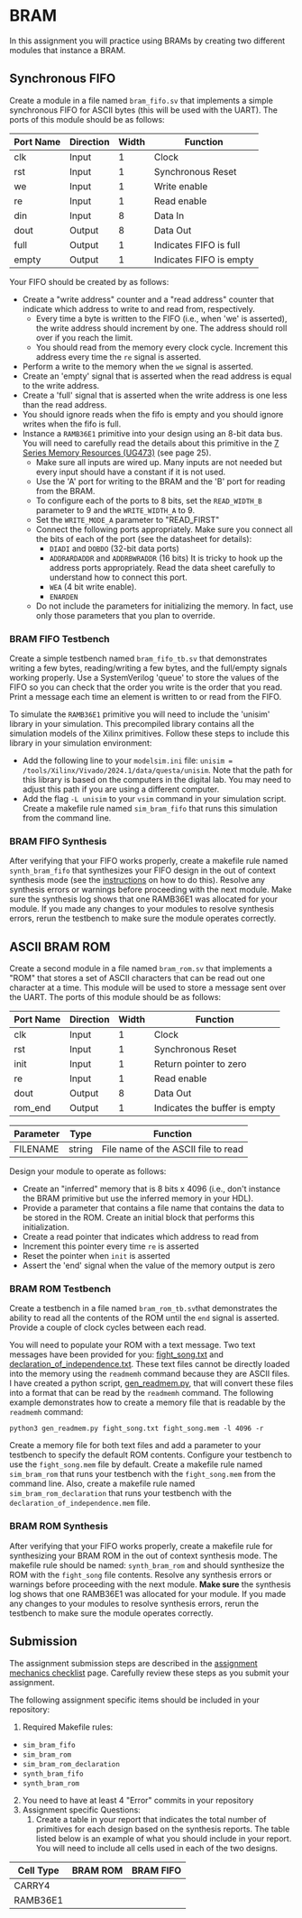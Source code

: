 # BRAM

In this assignment you will practice using BRAMs by creating two different modules that instance a BRAM.

## Synchronous FIFO

Create a module in a file named `bram_fifo.sv` that implements a simple synchronous FIFO for ASCII bytes (this will be used with the UART).
The ports of this module should be as follows:

| Port Name | Direction | Width | Function |
| ---- | ---- | ---- | ----  |
| clk | Input | 1 | Clock |
| rst | Input | 1 | Synchronous Reset |
| we | Input | 1 | Write enable |
| re | Input | 1 | Read enable |
| din | Input | 8 | Data In |
| dout | Output | 8 | Data Out |
| full | Output | 1 | Indicates FIFO is full |
| empty | Output | 1 | Indicates FIFO is empty |

Your FIFO should be created by as follows:
* Create a "write address" counter and a "read address" counter that indicate which address to write to and read from, respectively.
  * Every time a byte is written to the FIFO (i.e., when 'we' is asserted), the write address should increment by one. The address should roll over if you reach the limit. 
  * You should read from the memory every clock cycle. Increment this address every time the `re` signal is asserted.
* Perform a write to the memory when the `we` signal is asserted.
* Create an 'empty' signal that is asserted when the read address is equal to the write address.
* Create a 'full' signal that is asserted when the write address is one less than the read address.
* You should ignore reads when the fifo is empty and you should ignore writes when the fifo is full.
* Instance a `RAMB36E1` primitive into your design using an 8-bit data bus. You will need to carefully read the details about this primitive in the [7 Series Memory Resources (UG473)](https://docs.amd.com/v/u/en-US/ug473_7Series_Memory_Resources) (see page 25).
  * Make sure all inputs are wired up. Many inputs are not needed but every input should have a constant if it is not used.
  * Use the 'A' port for writing to the BRAM and the 'B' port for reading from the BRAM. 
  * To configure each of the ports to 8 bits, set the `READ_WIDTH_B` parameter to 9  and the `WRITE_WIDTH_A` to 9.
  * Set the `WRITE_MODE_A` parameter to "READ_FIRST"
  * Connect the following ports appropriately. Make sure you connect all the bits of each of the port (see the datasheet for details):
    * `DIADI` and `DOBDO` (32-bit data ports)
    * `ADDRARDADDR` and `ADDRBWRADDR` (16 bits) It is tricky to hook up the address ports appropriately. Read the data sheet carefully to understand how to connect this port.
    * `WEA` (4 bit write enable).
    * `ENARDEN`
  * Do not include the parameters for initializing the memory. In fact, use only those parameters that you plan to override.

### BRAM FIFO Testbench 

Create a simple testbench named  `bram_fifo_tb.sv` that demonstrates writing a few bytes, reading/writing a few bytes, and the full/empty signals working properly.
Use a SystemVerilog 'queue' to store the values of the FIFO so you can check that the order you write is the order that you read.
Print a message each time an element is written to or read from the FIFO.

To simulate the `RAMB36E1` primitive you will need to include the 'unisim' library in your simulation.
This precompiled library contains all the simulation models of the Xilinx primitives.
Follow these steps to include this library in your simulation environment:
* Add the following line to your `modelsim.ini` file: `unisim = /tools/Xilinx/Vivado/2024.1/data/questa/unisim`. Note that the path for this library is based on the computers in the digital lab. You may need to adjust this path if you are using a different computer.
* Add the flag `-L unisim` to your `vsim` command in your simulation script.
Create a makefile rule named `sim_bram_fifo` that runs this simulation from the command line.

<!--
* `vlib unisim`
* `vmap unisim <Simulation library path>`. For the computers in the digital lab, the simulation path is: 
-->
### BRAM FIFO Synthesis

After verifying that your FIFO works properly, create a makefile rule named `synth_bram_fifo` that synthesizes your FIFO design in the out of context synthesis mode (see the [instructions](../rx_sim/UART_Receiver_sim.md#receiver-synthesis) on how to do this).
Resolve any synthesis errors or warnings before proceeding with the next module.
Make sure the synthesis log shows that one RAMB36E1 was allocated for your module.
If you made any changes to your modules to resolve synthesis errors, rerun the testbench to make sure the module operates correctly.

## ASCII BRAM ROM

Create a second module in a file named `bram_rom.sv` that implements a "ROM" that stores a set of ASCII characters that can be read out one character at a time.
This module will be used to store a message sent over the UART.
The ports of this module should be as follows:

| Port Name | Direction | Width | Function |
| ---- | ---- | ---- | ----  |
| clk | Input | 1 | Clock |
| rst | Input | 1 | Synchronous Reset |
| init | Input | 1 | Return pointer to zero |
| re | Input | 1 | Read enable |
| dout | Output | 8 | Data Out |
| rom_end | Output | 1 | Indicates the buffer is empty  |

| Parameter | Type | Function |
| ---- | ---- | ---- |
| FILENAME | string | File name of the ASCII file to read |

Design your module to operate as follows:
* Create an "inferred" memory that is 8 bits x 4096 (i.e., don't instance the BRAM primitive but use the inferred memory in your HDL).
* Provide a parameter that contains a file name that contains the data to be stored in the ROM. Create an initial block that performs this initialization.
* Create a read pointer that indicates which address to read from
* Increment this pointer every time `re` is asserted
* Reset the pointer when `init` is asserted
* Assert the 'end' signal when the value of the memory output is zero

### BRAM ROM Testbench 

Create a testbench in a file named `bram_rom_tb.sv`that demonstrates the ability to read all the contents of the ROM until the `end` signal is asserted.
Provide a couple of clock cycles between each read.

You will need to populate your ROM with a text message.
Two text messages have been provided for you: [fight_song.txt](fight_song.txt) and [declaration_of_independence.txt](declaration_of_independence.txt).
These text files cannot be directly loaded into the memory using the `readmemh` command because they are ASCII files.
I have created a python script, [gen_readmem.py](gen_readmem.py), that will convert these files into a format that can be read by the `readmemh` command.
The following example demonstrates how to create a memory file that is readable by the `readmemh` command:

`python3 gen_readmem.py fight_song.txt fight_song.mem -l 4096 -r`

Create a memory file for both text files and add a parameter to your testbench to specify the default ROM contents.
Configure your testbench to use the `fight_song.mem` file by default.
Create a makefile rule named `sim_bram_rom` that runs your testbench with the `fight_song.mem` from the command line.
Also, create a makefile rule named `sim_bram_rom_declaration` that runs your testbench with the `declaration_of_independence.mem` file.

### BRAM ROM Synthesis 

After verifying that your FIFO works properly, create a makefile rule for synthesizing your BRAM ROM in the out of context synthesis mode.
The makefile rule should be named: `synth_bram_rom` and should synthesize the ROM with the `fight_song` file contents.
Resolve any synthesis errors or warnings before proceeding with the next module.
**Make sure** the synthesis log shows that one RAMB36E1 was allocated for your module.
If you made any changes to your modules to resolve synthesis errors, rerun the testbench to make sure the module operates correctly.

## Submission

The assignment submission steps are described in the [assignment mechanics checklist](../resources/assignment_mechanics.md#assignment-submission-checklist) page.
Carefully review these steps as you submit your assignment.

The following assignment specific items should be included in your repository:

1. Required Makefile rules:
  * `sim_bram_fifo`
  * `sim_bram_rom`
  * `sim_bram_rom_declaration`
  * `synth_bram_fifo`
  * `synth_bram_rom`
2. You need to have at least 4 "Error" commits in your repository
3. Assignment specific Questions:
    1. Create a table in your report that indicates the total number of primitives for each design based on the synthesis reports. The table listed below is an example of what you should include in your report. You will need to include all cells used in each of the two designs.

| Cell Type | BRAM ROM | BRAM FIFO |
| ---- | ---- | ---- |
| CARRY4 | | |
| RAMB36E1 | | |


<!--
- Use the description from Chu section 9.3.2 for creating a FIFO (have them read this and implement this)

They use glbl.v file for simulation. Need to include in their repository.
Don't hard code any paths in makefile! (perhaps have an environment variable that is set so I can reuse their makefiles)
-->
